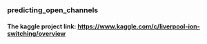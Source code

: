 ### predicting_open_channels

#### The kaggle project link: https://www.kaggle.com/c/liverpool-ion-switching/overview
